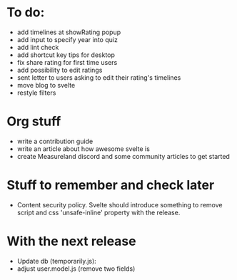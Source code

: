 # To do:

- add timelines at showRating popup
- add input to specify year into quiz
- add lint check
- add shortcut key tips for desktop
- fix share rating for first time users
- add possibility to edit ratings
- sent letter to users asking to edit their rating's timelines
- move blog to svelte
- restyle filters

# Org stuff

- write a contribution guide
- write an article about how awesome svelte is
- create Measureland discord and some community articles to get started

# Stuff to remember and check later

- Content security policy. Svelte should introduce something to remove script and css 'unsafe-inline' property with the release.

# With the next release

- Update db (temporarily.js):
- adjust user.model.js (remove two fields)
